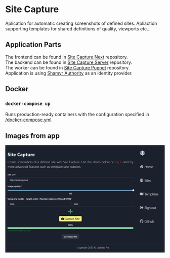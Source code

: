 # Site Capture

Aplication for automatic creating screenshots of defined sites. Apliaction supporting templates for shared definitions of quality, viewports etc...

## Application Parts

The frontend can be found in [Site Capture Next](https://github.com/prixladi/site-capture-next) repository.<br />
The backend can be found in [Site Capture Server](https://github.com/prixladi/site-capture-server) repository.<br />
The worker can be found in [Site Capture Puppet](https://github.com/prixladi/site-capture-puppet) repository.<br />
Application is using [Shamyr Authority](https://github.com/prixladi/shamyr-cloud-authority) as an identity provider.

## Docker

### `docker-compose up`

Runs production-ready containers with the configuration specified in [/docker-compose.yml](docker-compose.yml).

## Images from app

![index](assets/index.png)
